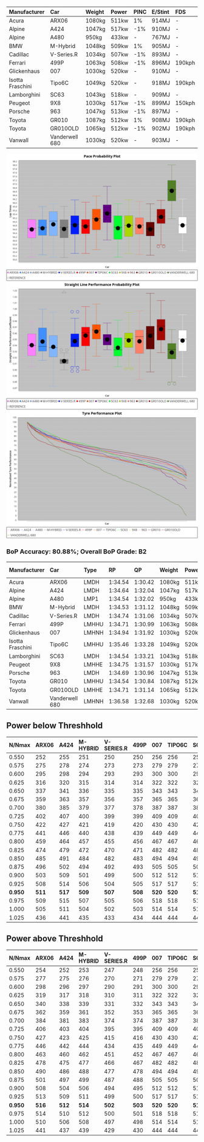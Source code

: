 | Manufacturer     | Car            | Weight | Power | PINC    | E/Stint | FDS     |
|:-|:-|:-|:-|:-|:-|:-|
| Acura            | ARX06          | 1080kg | 511kw | 1%      | 914MJ   |    -    |
| Alpine           | A424           | 1047kg | 517kw | -1%     | 910MJ   |    -    |
| Alpine           | A480           | 950kg  | 433kw |    -    | 767MJ   |    -    |
| BMW              | M-Hybrid       | 1048kg | 509kw | 1%      | 905MJ   |    -    |
| Cadillac         | V-Series.R     | 1034kg | 507kw | -1%     | 893MJ   |    -    |
| Ferrari          | 499P           | 1063kg | 508kw | -1%     | 896MJ   | 190kph  |
| Glickenhaus      | 007            | 1030kg | 520kw |    -    | 910MJ   |    -    |
| Isotta Fraschini | Tipo6C         | 1049kg | 520kw |    -    | 918MJ   | 190kph  |
| Lamborghini      | SC63           | 1043kg | 518kw |    -    | 909MJ   |    -    |
| Peugeot          | 9X8            | 1030kg | 517kw | -1%     | 899MJ   | 150kph  |
| Porsche          | 963            | 1047kg | 513kw | -1%     | 897MJ   |    -    |
| Toyota           | GR010          | 1087kg | 512kw | 1%      | 908MJ   | 190kph  |
| Toyota           | GR010OLD       | 1065kg | 512kw | -1%     | 902MJ   | 190kph  |
| Vanwall          | Vanderwell 680 | 1030kg | 520kw |    -    | 903MJ   |    -    |

![PACECHART](./IMG/ACOMETHOD.png)
![STRAIGHTLINEPERFORMANCECHART](./IMG/ACOMETHOD_sp.png)
![TYREPERFORMANCECHART](./IMG/ACOMETHOD_tw.png)

### BoP Accuracy: 80.88%; Overall BoP Grade: B2
| Manufacturer     | Car            | Type  | RP      | QP      | Weight | Power¹ | Threshhold | PINC    | Power² | E/Stint | AVG Vmax  | FDS     | RDLC | L/Stint | BOP-Grade | Model Accuracy | Model Points | Match%  |
|:-|:-|:-|:-|:-|:-|:-|:-|:-|:-|:-|:-|:-|:-|:-|:-|:-|:-|:-|
| Acura            | ARX06          | LMDH  | 1:34.54 | 1:30.42 | 1080kg | 511kw  | 210.0kph   | 1%      | 516kw  |  914MJ  | 296.77kph |    -    | 0.98 | 40      | -C1       | 100.00%        | 995          | 75.85%  |
| Alpine           | A424           | LMDH  | 1:34.64 | 1:32.04 | 1047kg | 517kw  | 210.0kph   | -1%     | 512kw  |  910MJ  | 299.17kph |    -    | 1.01 | 40      | +C2       | 100.00%        | 642          | 72.76%  |
| Alpine           | A480           | LMP1  | 1:34.54 | 1:32.02 |  950kg | 433kw  | 210.0kph   |    -    | 433kw  |  767MJ  | 295.71kph |    -    | 0.97 | 37      | ~A1       | 60.26%         | 849          | 100.00% |
| BMW              | M-Hybrid       | LMDH  | 1:34.53 | 1:31.12 | 1048kg | 509kw  | 210.0kph   | 1%      | 514kw  |  905MJ  | 295.10kph |    -    | 1.02 | 40      | -B2       | 100.00%        | 1714         | 81.32%  |
| Cadillac         | V-Series.R     | LMDH  | 1:34.74 | 1:31.06 | 1034kg | 507kw  | 210.0kph   | -1%     | 502kw  |  893MJ  | 298.42kph |    -    | 1.03 | 40      | ~A1       | 98.95%         | 2271         | 96.37%  |
| Ferrari          | 499P           | LMHHU | 1:34.71 | 1:30.99 | 1063kg | 508kw  | 210.0kph   | -1%     | 503kw  |  896MJ  | 298.95kph | 190kph  | 1.03 | 40      | -A2       | 99.93%         | 2718         | 91.84%  |
| Glickenhaus      | 007            | LMHNH | 1:34.94 | 1:31.92 | 1030kg | 520kw  | 210.0kph   |    -    | 520kw  |  910MJ  | 303.42kph |    -    | 0.96 | 40      | ~A1       | 96.34%         | 1634         | 100.00% |
| Isotta Fraschini | Tipo6C         | LMHHU | 1:35.46 | 1:33.28 | 1049kg | 520kw  | 210.0kph   |    -    | 520kw  |  918MJ  | 300.34kph | 190kph  | 1.06 | 40      | +Ω1       | 92.36%         | 133          | 42.37%  |
| Lamborghini      | SC63           | LMDH  | 1:34.54 | 1:33.21 | 1043kg | 518kw  | 210.0kph   |    -    | 518kw  |  909MJ  | 298.29kph |    -    | 1.05 | 40      | -B1       | 96.54%         | 418          | 86.70%  |
| Peugeot          | 9X8            | LMHHE | 1:34.75 | 1:31.57 | 1030kg | 517kw  | 210.0kph   | -1%     | 512kw  |  899MJ  | 299.57kph | 150kph  | 1.03 | 40      | ~A1       | 88.68%         | 2617         | 100.00% |
| Porsche          | 963            | LMDH  | 1:34.69 | 1:30.96 | 1047kg | 513kw  | 210.0kph   | -1%     | 508kw  |  897MJ  | 298.81kph |    -    | 1.01 | 40      | -A2       | 99.98%         | 6168         | 92.19%  |
| Toyota           | GR010          | LMHHU | 1:34.54 | 1:30.84 | 1087kg | 512kw  | 210.0kph   | 1%      | 517kw  |  908MJ  | 298.94kph | 190kph  | 1.01 | 40      | -B1       | 98.53%         | 3557         | 85.97%  |
| Toyota           | GR010OLD       | LMHHE | 1:34.71 | 1:31.14 | 1065kg | 512kw  | 210.0kph   | -1%     | 507kw  |  902MJ  | 300.90kph | 190kph  | 1.03 | 40      | ~A1       | 92.01%         | 1427         | 98.15%  |
| Vanwall          | Vanderwell 680 | LMHNH | 1:36.58 | 1:32.68 | 1030kg | 520kw  | 210.0kph   |    -    | 520kw  |  903MJ  | 297.20kph |    -    | 1.01 | 40      | +Ω1       | 94.62%         | 633          | 8.83%   |

## Power below Threshhold
| N/Nmax    | ARX06   | A424    | M-HYBRID | V-SERIES.R | 499P    | 007     | TIPO6C  | SC63    | 9X8     | 963     | GR010   | GR010OLD | VANDERWELL 680 | ​     | RPM      | A480    |
|:-|:-|:-|:-|:-|:-|:-|:-|:-|:-|:-|:-|:-|:-|:-|:-|:-|
|  0.550    |  252    |  255    |  251     |  250       |  250    |  256    |  256    |  255    |  255    |  253    |  252    |  252     |  256           |  ​    |   --     |   -     |
|  0.575    |  275    |  278    |  274     |  273       |  273    |  279    |  279    |  278    |  278    |  276    |  275    |  275     |  279           |  ​    |   --     |   -     |
|  0.600    |  295    |  298    |  294     |  293       |  293    |  300    |  300    |  299    |  298    |  296    |  296    |  296     |  300           |  ​    |   --     |   -     |
|  0.625    |  316    |  320    |  315     |  314       |  314    |  322    |  322    |  321    |  320    |  317    |  317    |  317     |  322           |  ​    |   --     |   -     |
|  0.650    |  337    |  341    |  336     |  335       |  335    |  343    |  343    |  342    |  341    |  338    |  338    |  338     |  343           |  ​    |   --     |   -     |
|  0.675    |  359    |  363    |  357     |  356       |  357    |  365    |  365    |  364    |  363    |  360    |  359    |  359     |  365           |  ​    |   --     |   -     |
|  0.700    |  380    |  385    |  379     |  377       |  378    |  387    |  387    |  386    |  385    |  382    |  381    |  381     |  387           |  ​    |   --     |   -     |
|  0.725    |  402    |  407    |  400     |  399       |  399    |  409    |  409    |  407    |  407    |  403    |  403    |  403     |  409           |  ​    |   --     |   -     |
|  0.750    |  422    |  427    |  421     |  419       |  420    |  430    |  430    |  428    |  427    |  424    |  423    |  423     |  430           |  ​    |   --     |   -     |
|  0.775    |  441    |  446    |  440     |  438       |  439    |  449    |  449    |  447    |  446    |  443    |  442    |  442     |  449           |  ​    |  5000    |  254    |
|  0.800    |  459    |  464    |  457     |  455       |  456    |  467    |  467    |  465    |  464    |  461    |  460    |  460     |  467           |  ​    |  5500    |  300    |
|  0.825    |  474    |  479    |  472     |  470       |  471    |  482    |  482    |  480    |  479    |  476    |  475    |  475     |  482           |  ​    |  6000    |  335    |
|  0.850    |  485    |  491    |  484     |  482       |  483    |  494    |  494    |  492    |  491    |  487    |  486    |  486     |  494           |  ​    |  6500    |  379    |
|  0.875    |  496    |  502    |  494     |  492       |  493    |  505    |  505    |  503    |  502    |  498    |  497    |  497     |  505           |  ​    |  7000    |  423    |
|  0.900    |  503    |  509    |  501     |  499       |  500    |  512    |  512    |  510    |  509    |  505    |  504    |  504     |  512           |  ​    |  7500    |  434    |
|  0.925    |  508    |  514    |  506     |  504       |  505    |  517    |  517    |  515    |  514    |  510    |  509    |  509     |  517           |  ​    |  8000    |  430    |
| **0.950** | **511** | **517** | **509**  | **507**    | **508** | **520** | **520** | **518** | **517** | **513** | **512** | **512**  | **520**        | **​** | **8500** | **433** |
|  0.975    |  509    |  515    |  507     |  505       |  506    |  518    |  518    |  516    |  515    |  511    |  510    |  510     |  518           |  ​    |  9000    |  217    |
|  1.000    |  505    |  511    |  504     |  502       |  503    |  514    |  514    |  512    |  511    |  507    |  506    |  506     |  514           |  ​    |   --     |   -     |
|  1.025    |  436    |  441    |  435     |  433       |  434    |  444    |  444    |  442    |  441    |  438    |  437    |  437     |  444           |  ​    |   --     |   -     |

## Power above Threshhold
| N/Nmax    | ARX06   | A424    | M-HYBRID | V-SERIES.R | 499P    | 007     | TIPO6C  | SC63    | 9X8     | 963     | GR010   | GR010OLD | VANDERWELL 680 | ​     | RPM      | A480    |
|:-|:-|:-|:-|:-|:-|:-|:-|:-|:-|:-|:-|:-|:-|:-|:-|:-|
|  0.550    |  254    |  252    |  253     |  247       |  248    |  256    |  256    |  255    |  252    |  250    |  255    |  250     |  256           |  ​    |   --     |   -     |
|  0.575    |  277    |  275    |  276     |  270       |  271    |  279    |  279    |  278    |  275    |  273    |  278    |  273     |  279           |  ​    |   --     |   -     |
|  0.600    |  298    |  296    |  297     |  290       |  291    |  300    |  300    |  299    |  296    |  293    |  298    |  293     |  300           |  ​    |   --     |   -     |
|  0.625    |  319    |  317    |  318     |  310       |  311    |  322    |  322    |  321    |  317    |  314    |  320    |  314     |  322           |  ​    |   --     |   -     |
|  0.650    |  340    |  338    |  339     |  331       |  332    |  343    |  343    |  342    |  338    |  335    |  341    |  335     |  343           |  ​    |   --     |   -     |
|  0.675    |  362    |  359    |  361     |  352       |  353    |  365    |  365    |  364    |  359    |  357    |  363    |  356     |  365           |  ​    |   --     |   -     |
|  0.700    |  384    |  381    |  383     |  374       |  374    |  387    |  387    |  386    |  381    |  378    |  385    |  377     |  387           |  ​    |   --     |   -     |
|  0.725    |  406    |  403    |  404     |  395       |  395    |  409    |  409    |  407    |  403    |  399    |  407    |  399     |  409           |  ​    |   --     |   -     |
|  0.750    |  427    |  423    |  425     |  415       |  416    |  430    |  430    |  428    |  423    |  420    |  427    |  419     |  430           |  ​    |   --     |   -     |
|  0.775    |  446    |  442    |  444     |  434       |  435    |  449    |  449    |  447    |  442    |  439    |  446    |  438     |  449           |  ​    |  5000    |  254    |
|  0.800    |  463    |  460    |  462     |  451       |  452    |  467    |  467    |  465    |  460    |  456    |  464    |  455     |  467           |  ​    |  5500    |  300    |
|  0.825    |  478    |  475    |  477     |  466       |  467    |  482    |  482    |  480    |  475    |  471    |  479    |  470     |  482           |  ​    |  6000    |  335    |
|  0.850    |  490    |  486    |  488     |  477       |  478    |  494    |  494    |  492    |  486    |  483    |  491    |  482     |  494           |  ​    |  6500    |  379    |
|  0.875    |  501    |  497    |  499     |  487       |  488    |  505    |  505    |  503    |  497    |  493    |  502    |  492     |  505           |  ​    |  7000    |  423    |
|  0.900    |  508    |  504    |  506     |  494       |  495    |  512    |  512    |  510    |  504    |  500    |  509    |  499     |  512           |  ​    |  7500    |  434    |
|  0.925    |  513    |  509    |  511     |  499       |  500    |  517    |  517    |  515    |  509    |  505    |  514    |  504     |  517           |  ​    |  8000    |  430    |
| **0.950** | **516** | **512** | **514**  | **502**    | **503** | **520** | **520** | **518** | **512** | **508** | **517** | **507**  | **520**        | **​** | **8500** | **433** |
|  0.975    |  514    |  510    |  512     |  500       |  501    |  518    |  518    |  516    |  510    |  506    |  515    |  505     |  518           |  ​    |  9000    |  217    |
|  1.000    |  510    |  506    |  508     |  497       |  498    |  514    |  514    |  512    |  506    |  503    |  511    |  502     |  514           |  ​    |   --     |   -     |
|  1.025    |  441    |  437    |  439     |  429       |  430    |  444    |  444    |  442    |  437    |  434    |  441    |  433     |  444           |  ​    |   --     |   -     |
